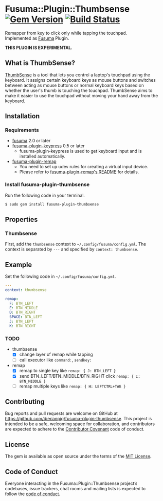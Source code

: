 # Fusuma::Plugin::Thumbsense [![Gem Version](https://badge.fury.io/rb/fusuma-plugin-thumbsense.svg)](https://badge.fury.io/rb/fusuma-plugin-thumbsense) [![Build Status](https://github.com/iberianpig/fusuma-plugin-thumbsense/actions/workflows/main.yml/badge.svg)](https://github.com/iberianpig/fusuma-plugin-thumbsense/actions/workflows/main.yml)

Remapper from key to click only while tapping the touchpad.  
Implemented as [Fusuma](https://github.com/iberianpig/fusuma) Plugin.

**THIS PLUGIN IS EXPERIMENTAL.**

## What is ThumbSense?
[ThumbSense](https://www2.sonycsl.co.jp/person/rekimoto/tsense/soft/index.html) is a tool that lets you control a laptop's touchpad using the keyboard. It assigns certain keyboard keys as mouse buttons and switches between acting as mouse buttons or normal keyboard keys based on whether the user's thumb is touching the touchpad. ThumbSense aims to make it easier to use the touchpad without moving your hand away from the keyboard.

## Installation

### Requirements

- [fusuma](https://github.com/iberianpig/fusuma#update)  2.0 or later
- [fusuma-plugin-keypress](https://github.com/iberianpig/fusuma-plugin-keypress) 0.5 or later
  - fusuma-plugin-keypress is used to get keyboard input and is installed automatically.
- [fusuma-plugin-remap](https://github.com/iberianpig/fusuma-plugin-remap)
  - You need to set up udev rules for creating a virtual input device.
  - Please refer to [fusuma-plugin-remap's README](https://github.com/iberianpig/fusuma-plugin-remap?tab=readme-ov-file#set-up-udev-rules) for details.

### Install fusuma-plugin-thumbsense

Run the following code in your terminal.

```sh
$ sudo gem install fusuma-plugin-thumbsense
```

## Properties

### Thumbsense

First, add the `thumbsense` context to `~/.config/fusuma/config.yml`.
The context is separated by `---` and specified by `context: thumbsense`.

## Example

Set the following code in `~/.config/fusuma/config.yml`.

```yaml
---
context: thumbsense

remap:
  F: BTN_LEFT
  E: BTN_MIDDLE
  D: BTN_RIGHT
  SPACE: BTN_LEFT
  J: BTN_LEFT
  K: BTN_RIGHT
```

### TODO

- thumbsense
  - [x] change layer of remap while tapping
  - [ ] call executor like `command:`, `sendkey:`

- remap
  - [x] remap to single key like `remap: { J: BTN_LEFT }` 
  - [x] send BTN_LEFT/BTN_MIDDLE/BTN_RIGHT click `remap: { I: BTN_MIDDLE }`
  - [ ] remap multiple keys like `remap: { H: LEFTCTRL+TAB }`

## Contributing

Bug reports and pull requests are welcome on GitHub at https://github.com/iberianpig/fusuma-plugin-thumbsense. This project is intended to be a safe, welcoming space for collaboration, and contributors are expected to adhere to the [Contributor Covenant](http://contributor-covenant.org) code of conduct.

## License

The gem is available as open source under the terms of the [MIT License](https://opensource.org/licenses/MIT).

## Code of Conduct

Everyone interacting in the Fusuma::Plugin::Thumbsense project’s codebases, issue trackers, chat rooms and mailing lists is expected to follow the [code of conduct](https://github.com/iberianpig/fusuma-plugin-thumbsense/blob/master/CODE_OF_CONDUCT.md).
